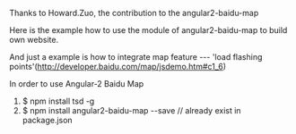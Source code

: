 Thanks to Howard.Zuo, the contribution to the angular2-baidu-map

Here is the example how to use the module of angular2-baidu-map to build own website.

And just a example is how to integrate map feature --- 'load flashing points'(http://developer.baidu.com/map/jsdemo.htm#c1_6)

In order to use Angular-2 Baidu Map
1. $ npm install tsd -g
2. $ npm install angular2-baidu-map --save   // already exist in package.json